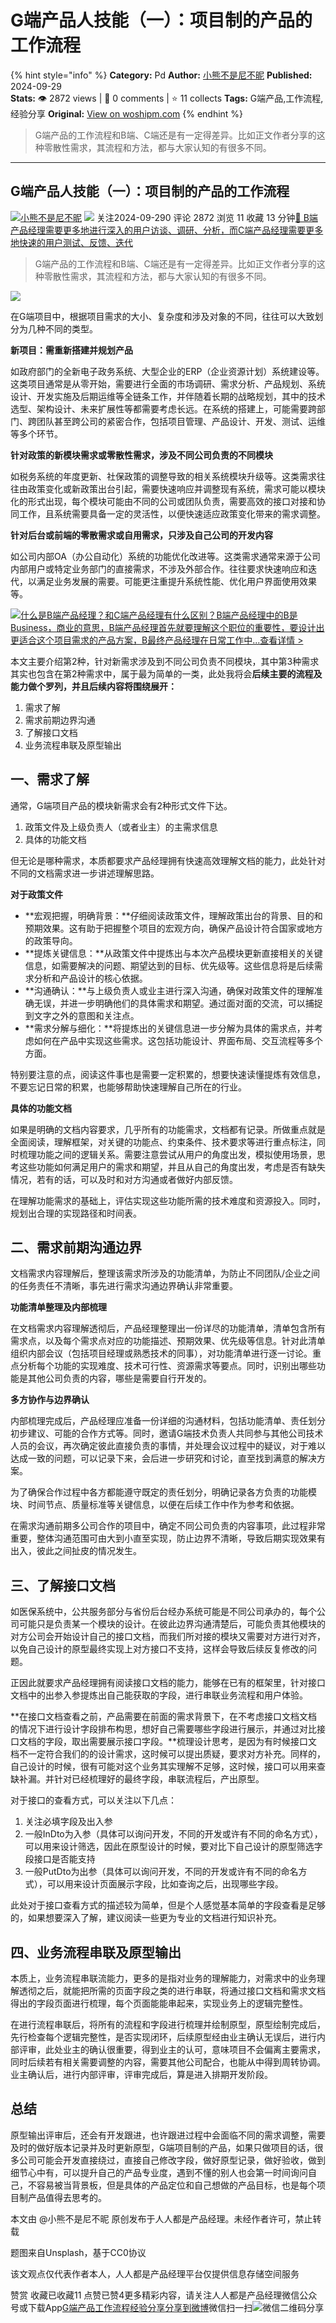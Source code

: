 # G端产品人技能（一）：项目制的产品的工作流程
{% hint style="info" %}
**Category:** Pd
**Author:** [小熊不是尼不昵](https://www.woshipm.com/u/890081)
**Published:** 2024-09-29  
**Stats:** 👁️ 2872 views | 💬 0 comments | ⭐ 11 collects
**Tags:** G端产品,工作流程,经验分享
**Original:** [View on woshipm.com](https://www.woshipm.com/pd/6121397.html)
{% endhint %}
> G端产品的工作流程和B端、C端还是有一定得差异。比如正文作者分享的这种零散性需求，其流程和方法，都与大家认知的有很多不同。

---

## G端产品人技能（一）：项目制的产品的工作流程

[![](https://static.woshipm.com/view/woshipm_api_def_20240808162012_4931.jpg?imageView2/1/w/72/h/72/q/100)](https://www.woshipm.com/u/890081)[小熊不是尼不昵](https://www.woshipm.com/u/890081) ![](https://static.woshipm.com/tag/1101_1@2x.png) 关注2024-09-290 评论 2872 浏览 11 收藏 13 分钟[🔗 B端产品经理需要更多地进行深入的用户访谈、调研、分析，而C端产品经理需要更多地快速的用户测试、反馈、迭代](https://ke.qidianla.com/courses/bcpm)

> G端产品的工作流程和B端、C端还是有一定得差异。比如正文作者分享的这种零散性需求，其流程和方法，都与大家认知的有很多不同。

![](https://image.woshipm.com/2023/05/29/bcfc14de-fdc0-11ed-9128-00163e0b5ff3.jpg)

在G端项目中，根据项目需求的大小、复杂度和涉及对象的不同，往往可以大致划分为几种不同的类型。

**新项目：需重新搭建并规划产品**

如政府部门的全新电子政务系统、大型企业的ERP（企业资源计划）系统建设等。这类项目通常是从零开始，需要进行全面的市场调研、需求分析、产品规划、系统设计、开发实施及后期运维等全链条工作，并伴随着长期的战略规划，其中的技术选型、架构设计、未来扩展性等都需要考虑长远。在系统的搭建上，可能需要跨部门、跨团队甚至跨公司的紧密合作，包括项目管理、产品设计、开发、测试、运维等多个环节。

**针对政策的新模块需求或零散性需求，涉及不同公司负责的不同模块**

如税务系统的年度更新、社保政策的调整导致的相关系统模块升级等。这类需求往往由政策变化或新政策出台引起，需要快速响应并调整现有系统，需求可能以模块化的形式出现，每个模块可能由不同的公司或团队负责，需要高效的接口对接和协同工作，且系统需要具备一定的灵活性，以便快速适应政策变化带来的需求调整。

**针对后台或前端的零散需求或自用需求，只涉及自己公司的开发内容**

如公司内部OA（办公自动化）系统的功能优化改进等。这类需求通常来源于公司内部用户或特定业务部门的直接需求，不涉及外部合作。往往要求快速响应和迭代，以满足业务发展的需要。可能更注重提升系统性能、优化用户界面使用效果等。

[![](https://image.woshipm.com/2023/07/27/6f50fd24-2c7f-11ee-875d-00163e0b5ff3.png)什么是B端产品经理？和C端产品经理有什么区别？B端产品经理中的B是Business，商业的意思，B端产品经理首先就要理解这个职位的重要性，要设计出更适合这个项目需求的产品方案，B最终产品经理在日常工作中...查看详情 >](https://ke.qidianla.com/courses/bcpm)

本文主要介绍第2种，针对新需求涉及到不同公司负责不同模块，其中第3种需求其实也包含在第2种需求中，属于最为简单的一类，此处我将会**后续主要的流程及能力做个罗列，并且后续内容将围绕展开：**

1.  需求了解
2.  需求前期边界沟通
3.  了解接口文档
4.  业务流程串联及原型输出

## 一、需求了解

通常，G端项目产品的模块新需求会有2种形式文件下达。

1.  政策文件及上级负责人（或者业主）的主需求信息
2.  具体的功能文档

但无论是哪种需求，本质都要求产品经理拥有快速高效理解文档的能力，此处针对不同的文档需求进一步讲述理解思路。

**对于政策文件**

*   **宏观把握，明确背景：**仔细阅读政策文件，理解政策出台的背景、目的和预期效果。这有助于把握整个项目的宏观方向，确保产品设计符合国家或地方的政策导向。
*   **提炼关键信息：**从政策文件中提炼出与本次产品模块更新直接相关的关键信息，如需要解决的问题、期望达到的目标、优先级等。这些信息将是后续需求分析和产品设计的核心依据。
*   **沟通确认：**与上级负责人或业主进行深入沟通，确保对政策文件的理解准确无误，并进一步明确他们的具体需求和期望。通过面对面的交流，可以捕捉到文字之外的意图和关注点。
*   **需求分解与细化：**将提炼出的关键信息进一步分解为具体的需求点，并考虑如何在产品中实现这些需求。这包括功能设计、界面布局、交互流程等多个方面。

特别要注意的点，阅读这件事也是需要一定积累的，想要快速读懂提炼有效信息，不要忘记日常的积累，也能够帮助快速理解自己所在的行业。

**具体的功能文档**

如果是明确的文档内容要求，几乎所有的功能需求，文档都有记录。所做重点就是全面阅读，理解框架，对关键的功能点、约束条件、技术要求等进行重点标注，同时梳理功能之间的逻辑关系。需要注意尝试从用户的角度出发，模拟使用场景，思考这些功能如何满足用户的需求和期望，并且从自己的角度出发，考虑是否有缺失情况，若有的话，可以及时和对方沟通或者做好内部反馈。

在理解功能需求的基础上，评估实现这些功能所需的技术难度和资源投入。同时，规划出合理的实现路径和时间表。

## 二、需求前期沟通边界

文档需求内容理解后，整理该需求所涉及的功能清单，为防止不同团队/企业之间的任务责任不清晰，事先进行需求沟通边界确认非常重要。

**功能清单整理及内部梳理**

在文档需求内容理解透彻后，产品经理整理出一份详尽的功能清单，清单包含所有需求点，以及每个需求点对应的功能描述、预期效果、优先级等信息。针对此清单组织内部会议（包括项目经理或熟悉技术的同事），对功能清单进行逐一讨论。重点分析每个功能的实现难度、技术可行性、资源需求等要点。同时，识别出哪些功能是其他公司负责的内容，哪些是需要自行开发的。

**多方协作与边界确认**

内部梳理完成后，产品经理应准备一份详细的沟通材料，包括功能清单、责任划分初步建议、可能的合作方式等。同时，邀请G端技术负责人共同参与其他公司技术人员的会议，再次确定彼此直接负责的事情，并处理会议过程中的疑议，对于难以达成一致的问题，可以记录下来，会后进一步研究和讨论，直至找到满意的解决方案。

为了确保合作过程中各方都能遵守既定的责任划分，明确记录各方负责的功能模块、时间节点、质量标准等关键信息，以便在后续工作中作为参考和依据。

在需求沟通前期多公司合作的项目中，确定不同公司负责的内容事项，此过程非常重要，整体沟通范围可由大到小直至实现，防止边界不清晰，导致后期实现效果有出入，彼此之间扯皮的情况发生。

## 三、了解接口文档

如医保系统中，公共服务部分与省份后台经办系统可能是不同公司承办的，每个公司可能只是负责某一个模块的设计。在彼此边界沟通清楚后，可能负责其他模块的对方公司会开始设计自己的接口文档，而我们所对接的模块又需要对方进行对齐，以免自己设计的原型最终实现上对方接口不支持，这样会导致后续反复修改的问题。

正因此就要求产品经理拥有阅读接口文档的能力，能够在已有的框架里，针对接口文档中的出参入参提炼出自己能获取的字段，进行串联业务流程和用户体验。

**在接口文档查看之前，产品需要在前面的需求背景下，在不考虑接口文档文档的情况下进行设计字段排布构思，想好自己需要哪些字段进行展示，并通过对比接口文档的字段，取出需要展示接口字段。**梳理设计思考，是因为有时候接口文档不一定符合我们的的设计需求，这时候可以提出质疑，要求对方补充。同样的，自己设计的时候，很有可能对这个业务其实理解不足够，这时候，接口可以用来查缺补漏。并针对已经梳理好的最终字段，串联流程后，产出原型。

对于接口的查看方式，可以关注以下几点：

1.  关注必填字段及出入参
2.  一般InDto为入参（具体可以询问开发，不同的开发或许有不同的命名方式），可以用来设计筛选，因此在原型设计的时候，要对比下自己设计的原型筛选字段接口是否能支持
3.  一般PutDto为出参（具体可以询问开发，不同的开发或许有不同的命名方式），可以用来设计页面展示字段，比如查询之后，出现哪些字段。

此处对于接口查看方式的描述较为简单，但是个人感觉基本简单的字段查看是足够的，如果想要深入了解，建议阅读一些更为专业的文档进行知识补充。

## 四、业务流程串联及原型输出

本质上，业务流程串联流能力，更多的是指对业务的理解能力，对需求中的业务理解透彻之后，就能把所需的页面字段之类的进行串联，将通过接口文档和需求文档得出的字段页面进行梳理，每个页面能能串起来，实现业务上的逻辑完整性。

在进行流程串联后，将所有的流程和字段进行梳理并绘制原型，原型绘制完成后，先行检查每个逻辑完整性，是否实现闭环，后续原型经由业主确认无误后，进行内部评审，此处业主的确认很重要，得到业主的认可，意味项目不会偏离主要需求，同时后续若有相关需要调整的内容，需要其他公司配合，也能从中得到周转协调。业主确认后，进行内部评审，评审完成后，算是进入排期开发阶段。

## 总结

原型输出评审后，还会有开发跟进，也许跟进过程中会面临不同的需求调整，需要及时的做好版本记录并及时更新原型，G端项目制的产品，如果只做项目的话，很多公司可能会开发直接绕过，直接自己修改字段，做好原型记录，做好验收，做到细节心中有，可以提升自己的产品专业度，遇到不懂的别人也会第一时间询问自己，不容易被当背景板，但是具体的产品定位和自己想做的产品目标，也是每个项目制产品值得去思考的。

本文由 @小熊不是尼不昵 原创发布于人人都是产品经理。未经作者许可，禁止转载

题图来自Unsplash，基于CC0协议

该文观点仅代表作者本人，人人都是产品经理平台仅提供信息存储空间服务

赞赏 收藏已收藏11 点赞已赞4更多精彩内容，请关注人人都是产品经理微信公众号或下载App[G端产品](https://www.woshipm.com/tag/g%e7%ab%af%e4%ba%a7%e5%93%81)[工作流程](https://www.woshipm.com/tag/%e5%b7%a5%e4%bd%9c%e6%b5%81%e7%a8%8b)[经验分享](https://www.woshipm.com/tag/%e7%bb%8f%e9%aa%8c%e5%88%86%e4%ba%ab)[分享到微博](https://service.weibo.com/share/share.php?appkey=2775287854&title=G端产品人技能（一）：项目制的产品的工作流程&url=https://www.woshipm.com/pd/6121397.html&pic=https://image.woshipm.com/2023/05/29/bcfc14de-fdc0-11ed-9128-00163e0b5ff3.jpg)微信扫一扫![微信二维码](https://api.pwmqr.com/qrcode/create/?url=https://www.woshipm.com/pd/6121397.html)分享